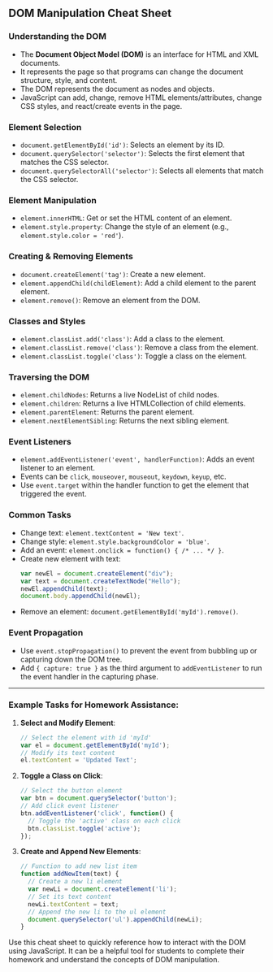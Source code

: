 ## DOM Manipulation Cheat Sheet

### Understanding the DOM
- The **Document Object Model (DOM)** is an interface for HTML and XML documents.
- It represents the page so that programs can change the document structure, style, and content.
- The DOM represents the document as nodes and objects.
- JavaScript can add, change, remove HTML elements/attributes, change CSS styles, and react/create events in the page.

### Element Selection
- `document.getElementById('id')`: Selects an element by its ID.
- `document.querySelector('selector')`: Selects the first element that matches the CSS selector.
- `document.querySelectorAll('selector')`: Selects all elements that match the CSS selector.

### Element Manipulation
- `element.innerHTML`: Get or set the HTML content of an element.
- `element.style.property`: Change the style of an element (e.g., `element.style.color = 'red'`).

### Creating & Removing Elements
- `document.createElement('tag')`: Create a new element.
- `element.appendChild(childElement)`: Add a child element to the parent element.
- `element.remove()`: Remove an element from the DOM.

### Classes and Styles
- `element.classList.add('class')`: Add a class to the element.
- `element.classList.remove('class')`: Remove a class from the element.
- `element.classList.toggle('class')`: Toggle a class on the element.

### Traversing the DOM
- `element.childNodes`: Returns a live NodeList of child nodes.
- `element.children`: Returns a live HTMLCollection of child elements.
- `element.parentElement`: Returns the parent element.
- `element.nextElementSibling`: Returns the next sibling element.

### Event Listeners
- `element.addEventListener('event', handlerFunction)`: Adds an event listener to an element.
- Events can be `click`, `mouseover`, `mouseout`, `keydown`, `keyup`, etc.
- Use `event.target` within the handler function to get the element that triggered the event.

### Common Tasks
- Change text: `element.textContent = 'New text'`.
- Change style: `element.style.backgroundColor = 'blue'`.
- Add an event: `element.onclick = function() { /* ... */ }`.
- Create new element with text: 
  ```javascript
  var newEl = document.createElement("div");
  var text = document.createTextNode("Hello");
  newEl.appendChild(text);
  document.body.appendChild(newEl);
  ```
- Remove an element: `document.getElementById('myId').remove()`.

### Event Propagation
- Use `event.stopPropagation()` to prevent the event from bubbling up or capturing down the DOM tree.
- Add `{ capture: true }` as the third argument to `addEventListener` to run the event handler in the capturing phase.

---

### Example Tasks for Homework Assistance:

1. **Select and Modify Element**:
   ```javascript
   // Select the element with id 'myId'
   var el = document.getElementById('myId');
   // Modify its text content
   el.textContent = 'Updated Text';
   ```

2. **Toggle a Class on Click**:
   ```javascript
   // Select the button element
   var btn = document.querySelector('button');
   // Add click event listener
   btn.addEventListener('click', function() {
     // Toggle the 'active' class on each click
     btn.classList.toggle('active');
   });
   ```

3. **Create and Append New Elements**:
   ```javascript
   // Function to add new list item
   function addNewItem(text) {
     // Create a new li element
     var newLi = document.createElement('li');
     // Set its text content
     newLi.textContent = text;
     // Append the new li to the ul element
     document.querySelector('ul').appendChild(newLi);
   }
   ```

Use this cheat sheet to quickly reference how to interact with the DOM using JavaScript. It can be a helpful tool for students to complete their homework and understand the concepts of DOM manipulation.